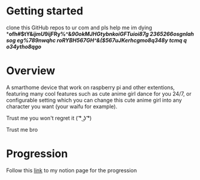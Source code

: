 # Getting started

clone this GitHub repos to ur com and pls help me im dying ***ofh#$tY&*ijmU*9ijFRy%^&*90okMJHGtybnkoiGFTuioi87g 2365266osgnlah sog $%ghjdfg%^&678456*()oiwrghaworgi 
eg$%789nwqhc roRYBH567GH^&($567uJKerhcgmo8q348y tcmq q o34ytho8qgo***

# Overview

A smarthome device that work on raspberry pi and other extentions, featuring many cool features such as cute anime girl dance for you 24/7, or configurable setting which 
you can change this cute anime girl into any character you want (your waifu for example).

Trust me you won't regret it ( ͡° ͜ʖ ͡°)

Trust me bro

# Progression

Follow this [link](https://psychedelic-raclette-bb4.notion.site/Raspberry-pi-smart-home-cb717ef7c51d41deb0ab6e21330fd6a2) to my notion page for the progression
